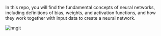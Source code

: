 In this repo, you will find the fundamental concepts of neural networks, including definitions of bias, weights, and activation functions, and how they work together with input data to create a neural network.

![nngit](https://github.com/user-attachments/assets/81b6643d-7cdf-4c40-9cc1-d80dda88c138)
